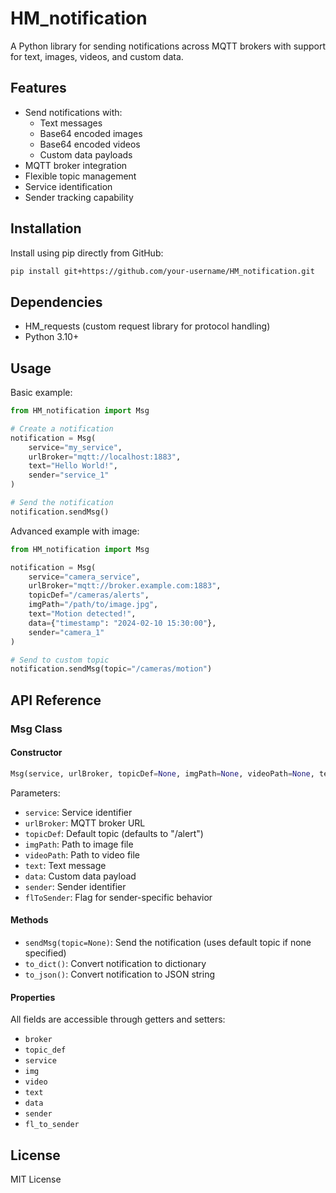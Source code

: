 # HM_notification

A Python library for sending notifications across MQTT brokers with support for text, images, videos, and custom data.

## Features

- Send notifications with:
  - Text messages
  - Base64 encoded images
  - Base64 encoded videos 
  - Custom data payloads
- MQTT broker integration
- Flexible topic management
- Service identification
- Sender tracking capability

## Installation

Install using pip directly from GitHub:

```sh
pip install git+https://github.com/your-username/HM_notification.git
```

## Dependencies

- HM_requests (custom request library for protocol handling)
- Python 3.10+

## Usage

Basic example:

```python
from HM_notification import Msg

# Create a notification
notification = Msg(
    service="my_service",
    urlBroker="mqtt://localhost:1883",
    text="Hello World!",
    sender="service_1"
)

# Send the notification
notification.sendMsg()
```

Advanced example with image:

```python
from HM_notification import Msg

notification = Msg(
    service="camera_service",
    urlBroker="mqtt://broker.example.com:1883",
    topicDef="/cameras/alerts",
    imgPath="/path/to/image.jpg",
    text="Motion detected!",
    data={"timestamp": "2024-02-10 15:30:00"},
    sender="camera_1"
)

# Send to custom topic
notification.sendMsg(topic="/cameras/motion")
```

## API Reference

### Msg Class

#### Constructor

```python
Msg(service, urlBroker, topicDef=None, imgPath=None, videoPath=None, text=None, data=None, sender=None, flToSender=False)
```

Parameters:
- `service`: Service identifier
- `urlBroker`: MQTT broker URL
- `topicDef`: Default topic (defaults to "/alert")
- `imgPath`: Path to image file
- `videoPath`: Path to video file
- `text`: Text message
- `data`: Custom data payload
- `sender`: Sender identifier
- `flToSender`: Flag for sender-specific behavior

#### Methods

- `sendMsg(topic=None)`: Send the notification (uses default topic if none specified)
- `to_dict()`: Convert notification to dictionary
- `to_json()`: Convert notification to JSON string

#### Properties

All fields are accessible through getters and setters:
- `broker`
- `topic_def`
- `service`
- `img`
- `video`
- `text`
- `data`
- `sender`
- `fl_to_sender`

## License

MIT License